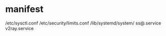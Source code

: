 # manifest

/etc/sysctl.conf
/etc/security/limits.conf
/lib/systemd/system/
    ss@.service
    v2ray.service
